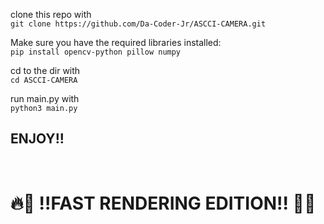 clone this repo with </br>`git clone https://github.com/Da-Coder-Jr/ASCCI-CAMERA.git`</br>



Make sure you have the required libraries installed:
</br>`pip install opencv-python pillow numpy`</br>

 cd to the dir with </br>`cd ASCCI-CAMERA`</br>

run main.py with </br>`python3 main.py`</br>


## ENJOY!!
# __**</br>🔥🚀 !!FAST RENDERING EDITION!! 🚀🔥</br>**__
